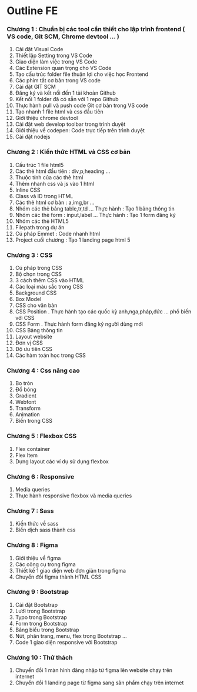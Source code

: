 # Outline FE
### Chương 1 : Chuẩn bị các tool cần thiết cho lập trình frontend ( VS code, Git SCM, Chrome devtool ... )
1. Cài đặt Visual Code
2. Thiết lập Setting trong VS Code
3. Giao diện làm việc trong VS Code
4. Các Extension quan trọng cho VS Code
5. Tạo cấu trúc folder file thuận lợi cho việc học Frontend
6. Các phím tắt cơ bản trong VS code
7. Cài đặt GIT SCM
8. Đăng ký và kết nối đến 1 tài khoản Github
9. Kết nối 1 folder đã có sẵn với 1 repo Github
10. Thực hành pull và push code Git cơ bản trong VS code
11. Tạo nhanh 1 file html và css đầu tiên
12. Giới thiệu chrome devtool
13. Cài đặt web develop toolbar trong trình duyệt
14. Giới thiệu về codepen: Code trực tiếp trên trình duyệt
15. Cài đặt nodejs 
### Chương 2 : Kiến thức HTML và CSS cơ bản
1. Cấu trúc 1 file html5
2. Các thẻ html đầu tiên : div,p,heading ...
3. Thuộc tính của các thẻ html
4. Thêm nhanh css và js vào 1 html
5. Inline CSS
6. Class và ID trong HTML 
7. Các thẻ html cơ bản : a,img,br ...
8. Nhóm các thẻ bảng table,tr,td ... Thực hành : Tạo 1 bảng thông tin
9. Nhóm các thẻ form : input,label ... Thực hành : Tạo 1 form đăng ký
10. Nhóm các thẻ HTML5
11. Filepath trong dự án 
12. Cú pháp Emmet : Code nhanh html
13. Project cuối chương : Tạo 1 landing page html 5
### Chương 3 : CSS 
1. Cú pháp trong CSS
2. Bộ chọn trong CSS
3. 3 cách thêm CSS vào HTML
4. Các loại màu sắc trong CSS
5. Background CSS
6. Box Model 
7. CSS cho văn bản
8. CSS Position . Thực hành tạo các quốc kỳ anh,nga,pháp,đức ... phổ biến với CSS
9. CSS Form . Thực hành form đăng ký người dùng mới
10. CSS Bảng thông tin
11. Layout website 
12. Đơn vị CSS
13. Độ ưu tiên CSS
14. Các hàm toán học trong CSS
### Chương 4 : Css nâng cao
1. Bo tròn
2. Đổ bóng
3. Gradient
4. Webfont
5. Transform
6. Animation
7. Biến trong CSS
### Chương 5 : Flexbox CSS
1. Flex container
2. Flex Item
3. Dựng layout các ví dụ sử dụng flexbox
### Chương 6 : Responsive
1. Media queries
2. Thực hành responsive flexbox và media queries
### Chương 7 : Sass
1. Kiến thức về sass
2. Biến dịch sass thành css
### Chương 8 : Figma
1. Giới thiệu về figma
2. Các công cụ trong figma
3. Thiết kế 1 giao diện web đơn giản trong figma
4. Chuyển đổi figma thành HTML CSS
### Chương 9 : Bootstrap
1. Cài đặt Bootstrap
2. Lưới trong Bootstrap
3. Typo trong Bootstrap
4. Form trong Bootstrap
5. Bảng biểu trong Bootstrap
6. Nút, phân trang, menu, flex trong Bootstrap ...
7. Code 1 giao diện responsive với Bootstrap
### Chương 10 : Thử thách 
1. Chuyển đổi 1 màn hình đăng nhập từ figma lên website chạy trên internet
2. Chuyển đổi 1 landing page từ figma sang sản phẩm chạy trên internet
